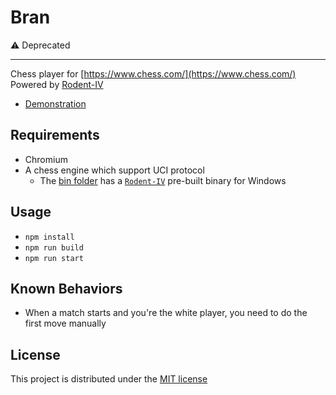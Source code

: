 # Bran

⚠️ Deprecated

***

Chess player for [https://www.chess.com/](https://www.chess.com/)  
Powered by [Rodent-IV](http://www.pkoziol.cal24.pl/rodent/rodent.htm)

- [Demonstration](https://www.youtube.com/watch?v=MlTHEjqT8eU)

## Requirements

- Chromium
- A chess engine which support UCI protocol
  - The [bin folder](bin) has a [`Rodent-IV`](http://www.pkoziol.cal24.pl/rodent/rodent.htm) pre-built binary for Windows

## Usage

- `npm install`
- `npm run build`
- `npm run start`

## Known Behaviors

- When a match starts and you're the white player, you need to do the first move manually

## License

This project is distributed under the [MIT license](LICENSE)
